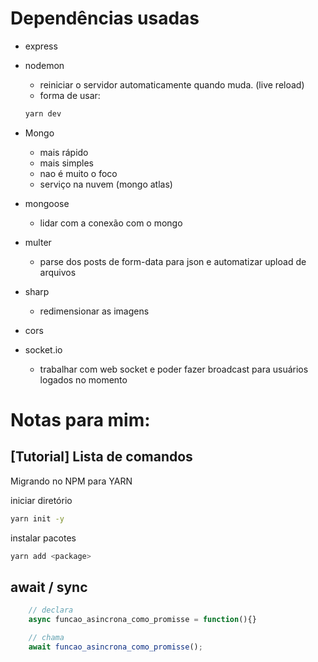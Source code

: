 # Dependências usadas

- express

- nodemon

    - reiniciar o servidor automaticamente quando muda. (live reload)
    - forma de usar:
    ```sh
    yarn dev
    ```

- Mongo

    - mais rápido
    - mais simples
    - nao é muito o foco
    - serviço na nuvem (mongo atlas)


- mongoose

    - lidar com a conexão com o mongo

<!-- mongodb+srv://lhfbarros:<password>@cluster0-qxsir.mongodb.net/test?retryWrites=true&w=majority -->


<!-- insomnia
cliente para fazer gets e post (igual ao postman)

 -->

- multer
 
    - parse dos posts de form-data para json e automatizar upload de arquivos
 
- sharp

    - redimensionar as imagens

- cors

- socket.io
    - trabalhar com web socket e poder fazer broadcast para usuários logados no momento


# Notas para mim:

## [Tutorial] Lista de comandos

Migrando no NPM para YARN

iniciar diretório

```sh
yarn init -y
```

instalar pacotes
```sh
yarn add <package>
```

<!-- -D ==> depedencia de desenvolvimento -->

## await / sync

```js
    // declara
    async funcao_asincrona_como_promisse = function(){}

    // chama
    await funcao_asincrona_como_promisse();
```